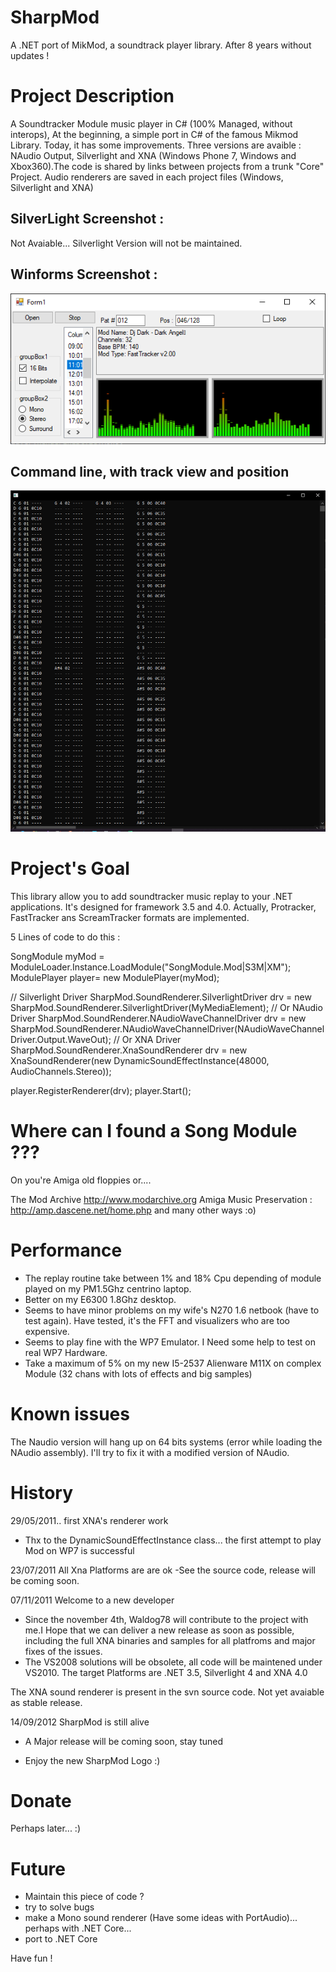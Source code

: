 # SharpMod
A .NET port of MikMod, a soundtrack player library. After 8 years without updates !

# Project Description

A Soundtracker Module music player in C# (100% Managed, without interops), At the beginning, a simple port in C# of the famous Mikmod Library. Today, it has some improvements. Three versions are avaible : NAudio Output, Silverlight and XNA (Windows Phone 7, Windows and Xbox360).The code is shared by links between projects from a trunk "Core" Project. Audio renderers are saved in each project files (Windows, Silverlight and XNA)

## SilverLight Screenshot :

Not Avaiable... Silverlight Version will not be maintained.

## Winforms Screenshot :

![alt text](https://github.com/Mdwf-droid/SharpMod/blob/master/SharpMod.Images/WinformDemo.png?raw=true)

## Command line, with track view and position

![alt text](https://github.com/Mdwf-droid/SharpMod/blob/master/SharpMod.Images/ConsoleDemo.png?raw=true)

# Project's Goal

This library allow you to add soundtracker music replay to your .NET applications. It's designed for framework 3.5 and 4.0.
Actually, Protracker, FastTracker ans ScreamTracker formats are implemented.


5 Lines of code to do this :

SongModule myMod = ModuleLoader.Instance.LoadModule("SongModule.Mod|S3M|XM");
ModulePlayer player= new ModulePlayer(myMod);

// Silverlight Driver
SharpMod.SoundRenderer.SilverlightDriver drv = new SharpMod.SoundRenderer.SilverlightDriver(MyMediaElement);
// Or NAudio Driver
SharpMod.SoundRenderer.NAudioWaveChannelDriver drv = new SharpMod.SoundRenderer.NAudioWaveChannelDriver(NAudioWaveChannelDriver.Output.WaveOut);
// Or XNA Driver
SharpMod.SoundRenderer.XnaSoundRenderer drv = new XnaSoundRenderer(new DynamicSoundEffectInstance(48000, AudioChannels.Stereo));

player.RegisterRenderer(drv);
player.Start();



# Where can I found a Song Module ???

On you're Amiga old floppies or.... 

The Mod Archive http://www.modarchive.org
Amiga Music Preservation : http://amp.dascene.net/home.php
and many other ways :o)

# Performance

 - The replay routine take between 1% and 18% Cpu depending of module played on my PM1.5Ghz centrino laptop.
 - Better on my E6300 1.8Ghz desktop.
 - Seems to have minor problems on my wife's N270 1.6 netbook (have to test again). Have tested, it's the FFT and visualizers who are too expensive.
 - Seems to play fine with the WP7 Emulator. I Need some help to test on real WP7 Hardware.
 - Take a maximum of 5% on my new I5-2537 Alienware M11X on complex Module (32 chans with lots of effects and big samples)

# Known issues

The Naudio version will hang up on 64 bits systems (error while loading the NAudio assembly). I'll try to fix it with a modified version of NAudio.

# History

29/05/2011.. first XNA's renderer work
- Thx to the DynamicSoundEffectInstance class... the first attempt to play Mod on WP7 is successful

23/07/2011 All Xna Platforms are are ok
-See the source code, release will be coming soon.

07/11/2011 Welcome to a new developer
- Since the november 4th, Waldog78 will contribute to the project with me.I Hope that we can deliver a new release as soon as possible, including the full XNA binaries and samples for all platfroms and major fixes of the issues.
- The VS2008 solutions will be obsolete, all code will be maintened under VS2010. The target Platforms are .NET 3.5, Silverlight 4 and XNA 4.0

The XNA sound renderer is present in the svn source code. Not yet avaiable as stable release.

14/09/2012 SharpMod is still alive

 - A Major release will be coming soon, stay tuned

- Enjoy the new SharpMod Logo :)


# Donate

Perhaps later... :)



# Future
- Maintain this piece of code ?
- try to solve bugs
- make a Mono sound renderer (Have some ideas with PortAudio)... perhaps with .NET Core...
- port to .NET Core

Have fun !
